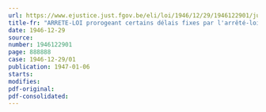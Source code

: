 ```yaml
---
url: https://www.ejustice.just.fgov.be/eli/loi/1946/12/29/1946122901/justel
title-fr: "ARRETE-LOI prorogeant certains délais fixes par l'arrêté-loi du 8 mai 1944, relatif aux fonctions publiques"
date: 1946-12-29
source:
number: 1946122901
page: 888888
case: 1946-12-29/01
publication: 1947-01-06
starts:
modifies:
pdf-original:
pdf-consolidated:
---
```


